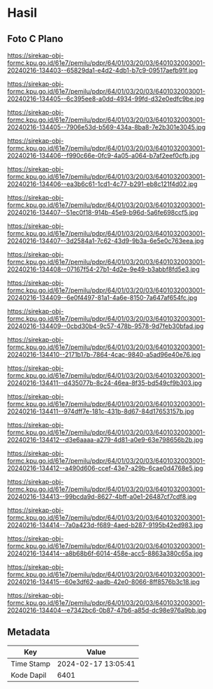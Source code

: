 # Hasil

## Foto C Plano

https://sirekap-obj-formc.kpu.go.id/61e7/pemilu/pdpr/64/01/03/20/03/6401032003001-20240216-134403--65829da1-e4d2-4db1-b7c9-09517aefb91f.jpg

https://sirekap-obj-formc.kpu.go.id/61e7/pemilu/pdpr/64/01/03/20/03/6401032003001-20240216-134405--6c395ee8-a0dd-4934-99fd-d32e0edfc9be.jpg

https://sirekap-obj-formc.kpu.go.id/61e7/pemilu/pdpr/64/01/03/20/03/6401032003001-20240216-134405--7906e53d-b569-434a-8ba8-7e2b301e3045.jpg

https://sirekap-obj-formc.kpu.go.id/61e7/pemilu/pdpr/64/01/03/20/03/6401032003001-20240216-134406--f990c66e-0fc9-4a05-a064-b7af2eef0cfb.jpg

https://sirekap-obj-formc.kpu.go.id/61e7/pemilu/pdpr/64/01/03/20/03/6401032003001-20240216-134406--ea3b6c61-1cd1-4c77-b291-eb8c121f4d02.jpg

https://sirekap-obj-formc.kpu.go.id/61e7/pemilu/pdpr/64/01/03/20/03/6401032003001-20240216-134407--51ec0f18-914b-45e9-b96d-5a6fe698ccf5.jpg

https://sirekap-obj-formc.kpu.go.id/61e7/pemilu/pdpr/64/01/03/20/03/6401032003001-20240216-134407--3d2584a1-7c62-43d9-9b3a-6e5e0c763eea.jpg

https://sirekap-obj-formc.kpu.go.id/61e7/pemilu/pdpr/64/01/03/20/03/6401032003001-20240216-134408--07167f54-27b1-4d2e-9e49-b3abbf8fd5e3.jpg

https://sirekap-obj-formc.kpu.go.id/61e7/pemilu/pdpr/64/01/03/20/03/6401032003001-20240216-134409--6e0f4497-81a1-4a6e-8150-7a647af654fc.jpg

https://sirekap-obj-formc.kpu.go.id/61e7/pemilu/pdpr/64/01/03/20/03/6401032003001-20240216-134409--0cbd30b4-9c57-478b-9578-9d7feb30bfad.jpg

https://sirekap-obj-formc.kpu.go.id/61e7/pemilu/pdpr/64/01/03/20/03/6401032003001-20240216-134410--2171b17b-7864-4cac-9840-a5ad96e40e76.jpg

https://sirekap-obj-formc.kpu.go.id/61e7/pemilu/pdpr/64/01/03/20/03/6401032003001-20240216-134411--d435077b-8c24-46ea-8f35-bd549cf9b303.jpg

https://sirekap-obj-formc.kpu.go.id/61e7/pemilu/pdpr/64/01/03/20/03/6401032003001-20240216-134411--974dff7e-181c-431b-8d67-84d17653157b.jpg

https://sirekap-obj-formc.kpu.go.id/61e7/pemilu/pdpr/64/01/03/20/03/6401032003001-20240216-134412--d3e6aaaa-a279-4d81-a0e9-63e798656b2b.jpg

https://sirekap-obj-formc.kpu.go.id/61e7/pemilu/pdpr/64/01/03/20/03/6401032003001-20240216-134412--a490d606-ccef-43e7-a29b-6cae0d4768e5.jpg

https://sirekap-obj-formc.kpu.go.id/61e7/pemilu/pdpr/64/01/03/20/03/6401032003001-20240216-134413--99bcda9d-8627-4bff-a0e1-26487cf7cdf8.jpg

https://sirekap-obj-formc.kpu.go.id/61e7/pemilu/pdpr/64/01/03/20/03/6401032003001-20240216-134414--7a0a423d-f689-4aed-b287-9195b42ed983.jpg

https://sirekap-obj-formc.kpu.go.id/61e7/pemilu/pdpr/64/01/03/20/03/6401032003001-20240216-134414--a8b68b6f-6014-458e-acc5-8863a380c65a.jpg

https://sirekap-obj-formc.kpu.go.id/61e7/pemilu/pdpr/64/01/03/20/03/6401032003001-20240216-134415--60e3df62-aadb-42e0-8066-8ff8576b3c18.jpg

https://sirekap-obj-formc.kpu.go.id/61e7/pemilu/pdpr/64/01/03/20/03/6401032003001-20240216-134404--e7342bc6-0b87-47b6-a85d-dc98e976a9bb.jpg


## Metadata

| Key        | Value               |
| ---------- | ------------------- |
| Time Stamp | 2024-02-17 13:05:41 |
| Kode Dapil | 6401                |



